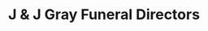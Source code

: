 ---
title: "J & J Gray Funeral Directors"
url: /dundee/j-und-j-gray-funeral-directors/
shop: Bestattungen
---